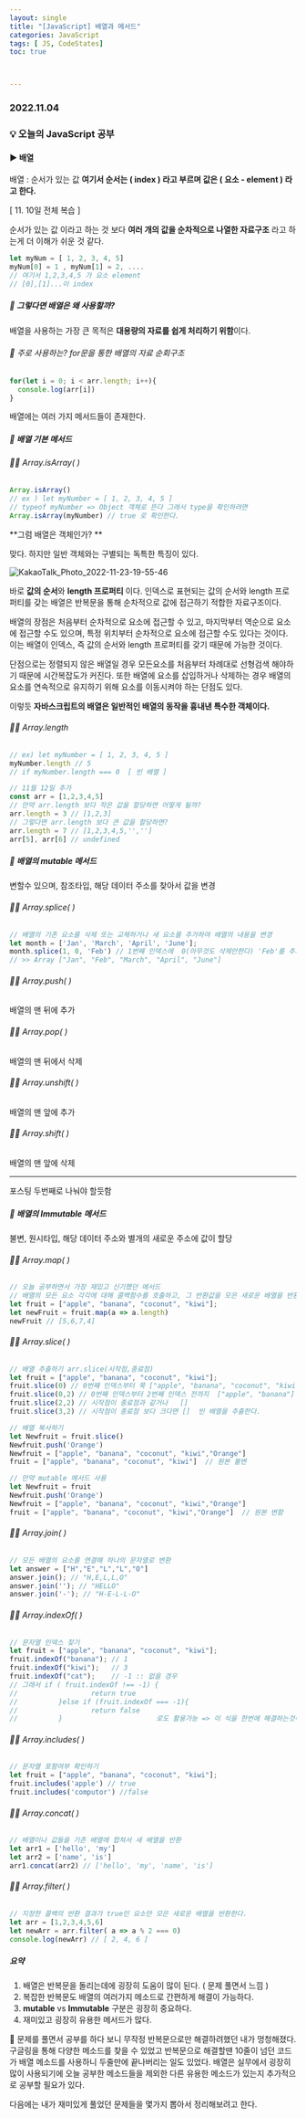 ```yaml
---
layout: single
title: "[JavaScript] 배열과 메서드"
categories: JavaScript
tags: [ JS, CodeStates]
toc: true



---
```


### 2022.11.04

### 💡  오늘의 JavaScript 공부 

#### ▶️ 배열  

배열 : 순서가 있는 값 **여기서 순서는 ( index ) 라고 부르며 값은 ( 요소 - element ) 라고 한다.** 

[ 11. 10일 전체 복습 ]

순서가 있는 값 이라고 하는 것 보다 **여러 개의 값을 순차적으로 나열한 자료구조** 라고 하는게 더 이해가 쉬운 것 같다.

```js
let myNum = [ 1, 2, 3, 4, 5]
myNum[0] = 1 , myNum[1] = 2, ....
// 여기서 1,2,3,4,5 가 요소 element
// [0],[1]...이 index
```

##### 📌 그렇다면 배열은 왜 사용할까? 

배열을 사용하는 가장 큰 목적은 **대용량의 자료를 쉽게 처리하기 위함**이다.

###### 📌 주로 사용하는? for문을 통한 배열의 자료 순회구조

```js
for(let i = 0; i < arr.length; i++){
  console.log(arr[i])
}
```

 배열에는 여러 가지 메서드들이 존재한다.  

##### 📌 배열 기본 메서드  

###### 🙆‍♂️ Array.isArray( )

```js 
Array.isArray() 
// ex ) let myNumber = [ 1, 2, 3, 4, 5 ] 
// typeof myNumber => Object 객체로 뜬다 그래서 type을 확인하려면 
Array.isArray(myNumber) // true 로 확인한다. 
```

**그럼 배열은 객체인가? **

맞다. 하지만 일반 객체와는 구별되는 독특한 특징이 있다. 

![KakaoTalk_Photo_2022-11-23-19-55-46](https://user-images.githubusercontent.com/104547038/203529595-f7f35d58-bd9a-42fc-bf9a-af66dd8dccce.jpeg)

바로 **값의 순서**와 **length 프로퍼티** 이다. 인덱스로 표현되는 값의 순서와 length 프로퍼티를 갖는 배열은 반복문을 통해 순차적으로 값에 접근하기 적합한 자료구조이다. 

배열의 장점은 처음부터 순차적으로 요소에 접근할 수 있고, 마지막부터 역순으로 요소에 접근할 수도 있으며, 특정 위치부터 순차적으로 요소에 접근할 수도 있다는 것이다. 이는 배열이 인덱스, 즉 값의 순서와 length 프로퍼티를 갖기 때문에 가능한 것이다. 

단점으로는 정렬되지 않은 배열일 경우 모든요소를 처음부터 차례대로 선형검색 해야하기 때문에 시간복잡도가 커진다. 또한 배열에 요소를 삽입하거나 삭제하는 경우 배열의 요소를 연속적으로 유지하기 위해 요소를 이동시켜야 하는 단점도 있다. 

이렇듯 **자바스크립트의 배열은 일반적인 배열의 동작을 흉내낸 특수한 객체이다.** 

###### 🙆‍♂️ Array.length

```js
// ex) let myNumber = [ 1, 2, 3, 4, 5 ] 
myNumber.length // 5 
// if myNumber.length === 0  [ 빈 배열 ]  

// 11월 12일 추가 
const arr = [1,2,3,4,5]
// 만약 arr.length 보다 작은 값을 할당하면 어떻게 될까? 
arr.length = 3 // [1,2,3]
// 그렇다면 arr.length 보다 큰 값을 할당하면? 
arr.length = 7 // [1,2,3,4,5,'','']
arr[5], arr[6] // undefined
```

##### 📌 배열의 mutable 메서드 

변할수 있으며, 참조타입, 해당 데이터 주소를 찾아서 값을 변경

###### 🙆‍♂️ Array.splice( )

```js
// 배열의 기존 요소를 삭제 또는 교체하거나 새 요소를 추가하여 배열의 내용을 변경
let month = ['Jan', 'March', 'April', 'June'];
month.splice(1, 0, 'Feb') // 1번째 인덱스에  0(아무것도 삭제안한다) 'Feb'를 추가
// >> Array ["Jan", "Feb", "March", "April", "June"]
```

###### 🙆‍♂️ Array.push( )  

배열의 맨 뒤에 추가 

###### 🙆‍♂️ Array.pop( )

배열의 맨 뒤에서 삭제

###### 🙆‍♂️ Array.unshift( )

배열의 맨 앞에 추가 

###### 🙆‍♂️ Array.shift( )

배열의 맨 앞에 삭제 

-----------------------------------------------------------------

포스팅 두번째로 나눠야 할듯함

##### 📌 배열의 Immutable 메서드

불변, 원시타입, 해당 데이터 주소와 별개의 새로운 주소에 값이 할당 

###### 🙆‍♂️ Array.map( )

```js
// 오늘 공부하면서 가장 재밌고 신기했던 메서드 
// 배열의 모든 요소 각각에 대해 콜백함수를 호출하고, 그 반환값을 모은 새로운 배열을 반환한다. 
let fruit = ["apple", "banana", "coconut", "kiwi"];
let newFruit = fruit.map(a => a.length)
newFruit // [5,6,7,4]
```

###### 🙆‍♂️ Array.slice( )

```js
// 배열 추출하기 arr.slice(시작점,종료점)
let fruit = ["apple", "banana", "coconut", "kiwi"];
fruit.slice(0) // 0번째 인덱스부터 쭉 ["apple", "banana", "coconut", "kiwi"]
fruit.slice(0,2) // 0번째 인덱스부터 2번째 인덱스 전까지  ["apple", "banana"]
fruit.slice(2,2) // 시작점이 종료점과 같거나 	[]
fruit.slice(3,2) // 시작점이 종료점 보다 크다면 []  빈 배열을 추출한다. 

// 배열 복사하기 
let Newfruit = fruit.slice()
Newfruit.push('Orange')
Newfruit = ["apple", "banana", "coconut", "kiwi","Orange"]
fruit = ["apple", "banana", "coconut", "kiwi"]  // 원본 불변

// 만약 mutable 메서드 사용 
let Newfruit = fruit
Newfruit.push('Orange')
Newfruit = ["apple", "banana", "coconut", "kiwi","Orange"]
fruit = ["apple", "banana", "coconut", "kiwi","Orange"]  // 원본 변함
```

###### 🙆‍♂️ Array.join( )

```js
// 모든 배열의 요소를 연결해 하나의 문자열로 변환
let answer = ["H","E","L","L","O"]
answer.join(); // "H,E,L,L,O"
answer.join(''); // "HELLO"
answer.join('-'); // "H-E-L-L-O"
```

###### 🙆‍♂️ Array.indexOf( )

```js
// 문자열 인덱스 찾기 
let fruit = ["apple", "banana", "coconut", "kiwi"];
fruit.indexOf("banana"); // 1
fruit.indexOf("kiwi");   // 3
fruit.indexOf("cat");    // -1 :: 없을 경우
// 그래서 if ( fruit.indexOf !== -1) {
//					return true
//			}else if (fruit.indexOf === -1){
//					return false
//			}						로도 활용가능 => 이 식을 한번에 해결하는것이 Array.includes( )
```

###### 🙆‍♂️ Array.includes( )

```js
// 문자열 포함여부 확인하기 
let fruit = ["apple", "banana", "coconut", "kiwi"];
fruit.includes('apple') // true
fruit.includes('computor') //false
```

###### 🙆‍♂️ Array.concat( )

```js
// 배열이나 값들을 기존 배열에 합쳐서 새 배열을 반환
let arr1 = ['hello', 'my']
let arr2 = ['name', 'is']
arr1.concat(arr2) // ['hello', 'my', 'name', 'is']
```

###### 🙆‍♂️ Array.filter( )

```js
// 지정한 콜백의 반환 결과가 true인 요소만 모은 새로운 배열을 반환한다. 
let arr = [1,2,3,4,5,6]
let newArr = arr.filter( a => a % 2 === 0)
console.log(newArr) // [ 2, 4, 6 ]
```



##### **요약**

1. 배열은 반복문을 돌리는데에 굉장히 도움이 많이 된다. ( 문제 풀면서 느낌 )
2. 복잡한 반복문도 배열의 여러가지 메소드로 간편하게 해결이 가능하다. 
3. **mutable** vs **Immutable** 구분은 굉장히 중요하다. 
4. 재미있고 굉장히 유용한 메서드가 많다. 

🐥 문제를 풀면서 공부를 하다 보니 무작정 반복문으로만 해결하려했던 내가 멍청해졌다. 구글링을 통해 다양한 메소드를 찾을 수 있었고 반복문으로 해결할땐 10줄이 넘던 코드가 배열 메소드를 사용하니 두줄만에 끝나버리는 일도 있었다. 배열은 실무에서 굉장히 많이 사용되기에 오늘 공부한 메소드들을 제외한 다른 유용한 메소드가 있는지 추가적으로 공부할 필요가 있다. 

다음에는 내가 재미있게 풀었던 문제들을 몇가지 뽑아서 정리해보려고 한다. 
